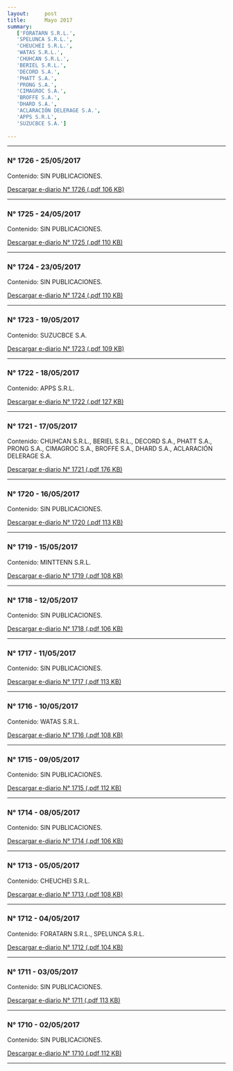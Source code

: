 ```yaml
---
layout:     post
title:      Mayo 2017
summary:    
   ['FORATARN S.R.L.',
   'SPELUNCA S.R.L.',
   'CHEUCHEI S.R.L.',
   'WATAS S.R.L.',
   'CHUHCAN S.R.L.',
   'BERIEL S.R.L.',
   'DECORD S.A.',
   'PHATT S.A.',
   'PRONG S.A.',
   'CIMAGROC S.A.',
   'BROFFE S.A.',
   'DHARD S.A.',
   'ACLARACIÓN DELERAGE S.A.',
   'APPS S.R.L',
   'SUZUCBCE S.A.']
  
---
```


---

### N° 1726 - 25/05/2017

Contenido: SIN PUBLICACIONES.

[Descargar e-diario N° 1726 (.pdf 106 KB)](https://www.agesic.gub.uy/innovaportal/file/6280/1/20170525.pdf)

---

### N° 1725 - 24/05/2017

Contenido: SIN PUBLICACIONES.

[Descargar e-diario N° 1725 (.pdf 110 KB)](https://www.agesic.gub.uy/innovaportal/file/6280/1/20170525.pdf)

---

### N° 1724 - 23/05/2017

Contenido: SIN PUBLICACIONES.

[Descargar e-diario N° 1724 (.pdf 110 KB)](https://www.agesic.gub.uy/innovaportal/file/6280/1/20170525.pdf)

---

### N° 1723 - 19/05/2017

Contenido: SUZUCBCE S.A.

[Descargar e-diario N° 1723 (.pdf 109 KB)](https://www.agesic.gub.uy/innovaportal/file/6280/1/20170525.pdf)

---

### N° 1722 - 18/05/2017

Contenido: APPS S.R.L.

[Descargar e-diario N° 1722 (.pdf 127 KB)](https://www.agesic.gub.uy/innovaportal/file/6280/1/20170525.pdf)

---

### N° 1721 - 17/05/2017

Contenido: CHUHCAN S.R.L., BERIEL S.R.L., DECORD S.A., PHATT S.A., PRONG S.A., CIMAGROC S.A., BROFFE S.A., DHARD S.A., ACLARACIÓN DELERAGE S.A.

[Descargar e-diario N° 1721 (.pdf 176 KB)](https://www.agesic.gub.uy/innovaportal/file/6280/1/20170525.pdf)

 
---

### N° 1720 - 16/05/2017

Contenido: SIN PUBLICACIONES.

[Descargar e-diario N° 1720 (.pdf 113 KB)](https://www.agesic.gub.uy/innovaportal/file/6280/1/20170525.pdf)

---

### N° 1719 - 15/05/2017

Contenido: MINTTENN S.R.L.

[Descargar e-diario N° 1719 (.pdf 108 KB)](https://www.agesic.gub.uy/innovaportal/file/6280/1/20170525.pdf)

---

### N° 1718 - 12/05/2017

Contenido: SIN PUBLICACIONES.

[Descargar e-diario N° 1718 (.pdf 106 KB)](https://www.agesic.gub.uy/innovaportal/file/6280/1/20170525.pdf)

---

### N° 1717 - 11/05/2017

Contenido: SIN PUBLICACIONES.

[Descargar e-diario N° 1717 (.pdf 113 KB)](https://www.agesic.gub.uy/innovaportal/file/6280/1/20170525.pdf)

---

### N° 1716 - 10/05/2017

Contenido: WATAS S.R.L.

[Descargar e-diario N° 1716 (.pdf 108 KB)](https://www.agesic.gub.uy/innovaportal/file/6280/1/20170525.pdf)

---

### N° 1715 - 09/05/2017

Contenido: SIN PUBLICACIONES.

[Descargar e-diario N° 1715 (.pdf 112 KB)](https://www.agesic.gub.uy/innovaportal/file/6280/1/20170525.pdf)

---

### N° 1714 - 08/05/2017

Contenido: SIN PUBLICACIONES.

[Descargar e-diario N° 1714 (.pdf 106 KB)](https://www.agesic.gub.uy/innovaportal/file/6280/1/20170525.pdf)

---

### N° 1713 - 05/05/2017

Contenido: CHEUCHEI S.R.L.

[Descargar e-diario N° 1713 (.pdf 108 KB)](https://www.agesic.gub.uy/innovaportal/file/6280/1/20170525.pdf)

---

### N° 1712 - 04/05/2017

Contenido: FORATARN S.R.L., SPELUNCA S.R.L.

[Descargar e-diario N° 1712 (.pdf 104 KB)](https://www.agesic.gub.uy/innovaportal/file/6280/1/20170525.pdf)

---

### N° 1711 - 03/05/2017

Contenido: SIN PUBLICACIONES.

[Descargar e-diario N° 1711 (.pdf 113 KB)](https://www.agesic.gub.uy/innovaportal/file/6280/1/20170525.pdf)

---

### N° 1710 - 02/05/2017

Contenido: SIN PUBLICACIONES.

[Descargar e-diario N° 1710 (.pdf 112 KB)](https://www.agesic.gub.uy/innovaportal/file/6280/1/20170525.pdf)

---
